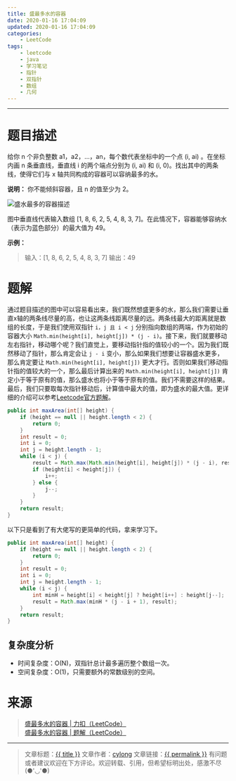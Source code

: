 ```yaml
---
title: 盛最多水的容器
date: 2020-01-16 17:04:09
updated: 2020-01-16 17:04:09
categories:
    - LeetCode
tags:
    - leetcode
    - java
    - 学习笔记
    - 指针
    - 双指针
    - 数组
    - 几何
---
```

---

# 题目描述

给你 n 个非负整数 a1，a2，...，an，每个数代表坐标中的一个点 (i, ai) 。在坐标内画 n 条垂直线，垂直线 i 的两个端点分别为 (i, ai) 和 (i, 0)。找出其中的两条线，使得它们与 x 轴共同构成的容器可以容纳最多的水。

**说明：** 你不能倾斜容器，且 n 的值至少为 2。

![盛水最多的容器描述](盛水最多的容器描述.jpg)

图中垂直线代表输入数组 [1, 8, 6, 2, 5, 4, 8, 3, 7]。在此情况下，容器能够容纳水（表示为蓝色部分）的最大值为 49。

**示例：**
> 输入：[1, 8, 6, 2, 5, 4, 8, 3, 7]
> 输出：49

<!-- more -->

# 题解

通过题目描述的图中可以容易看出来，我们既然想盛更多的水，那么我们需要让垂直x轴的两条线尽量的高，也让这两条线距离尽量的远。两条线最大的距离就是数组的长度，于是我们使用双指针 `i，j 且 i < j` 分别指向数组的两端，作为初始的容器大小 `Math.min(height[i], height[j]) * (j - i)`。接下来，我们就要移动左右指针，移动哪个呢？我们直觉上，要移动指针指的值较小的一个。因为我们既然移动了指针，那么肯定会让 `j - i` 变小，那么如果我们想要让容器盛水更多，那么肯定要让 `Math.min(height[i], height[j])` 更大才行。否则如果我们移动指针指的值较大的一个，那么最后计算出来的 `Math.min(height[i], height[j])` 肯定小于等于原有的值，那么盛水也将小于等于原有的值。我们不需要这样的结果。最后，我们只要取每次指针移动后，计算值中最大的值，即为盛水的最大值。更详细的介绍可以参考[Leetcode官方题解][2]。

```java
public int maxArea(int[] height) {
    if (height == null || height.length < 2) {
        return 0;
    }
    int result = 0;
    int i = 0;
    int j = height.length - 1;
    while (i < j) {
        result = Math.max(Math.min(height[i], height[j]) * (j - i), result);
        if (height[i] < height[j]) {
            i++;
        } else {
            j--;
        }
    }
    return result;
}
```

以下只是看到了有大佬写的更简单的代码，拿来学习下。

```java
public int maxArea(int[] height) {
    if (height == null || height.length < 2) {
        return 0;
    }
    int result = 0;
    int i = 0;
    int j = height.length - 1;
    while (i < j) {
        int minH = height[i] < height[j] ? height[i++] : height[j--];
        result = Math.max(minH * (j - i + 1), result);
    }
    return result;
}
```

## 复杂度分析

* 时间复杂度：O(N)，双指针总计最多遍历整个数组一次。
* 空间复杂度：O(1)，只需要额外的常数级别的空间。

# 来源
> [盛最多水的容器 | 力扣（LeetCode）][1]
> [盛最多水的容器 | 题解（LeetCode）][2]

---

> 文章标题：<a href='{{ permalink }}' title='{{ title }}' >{{ title }}</a>
> 文章作者：[cylong](http://www.cylong.com/about/ "cylong")
> 文章链接：<a href='{{ permalink }}' title='{{ title }}' >{{ permalink }}</a>
> 有问题或者建议欢迎在下方评论。欢迎转载、引用，但希望标明出处，感激不尽(●'◡'●)

[1]: https://leetcode-cn.com/problems/container-with-most-water/ "盛最多水的容器 | 力扣（LeetCode）"
[2]: https://leetcode-cn.com/problems/container-with-most-water/solution/sheng-zui-duo-shui-de-rong-qi-by-leetcode-solution/ "盛最多水的容器 | 题解（LeetCode）"
